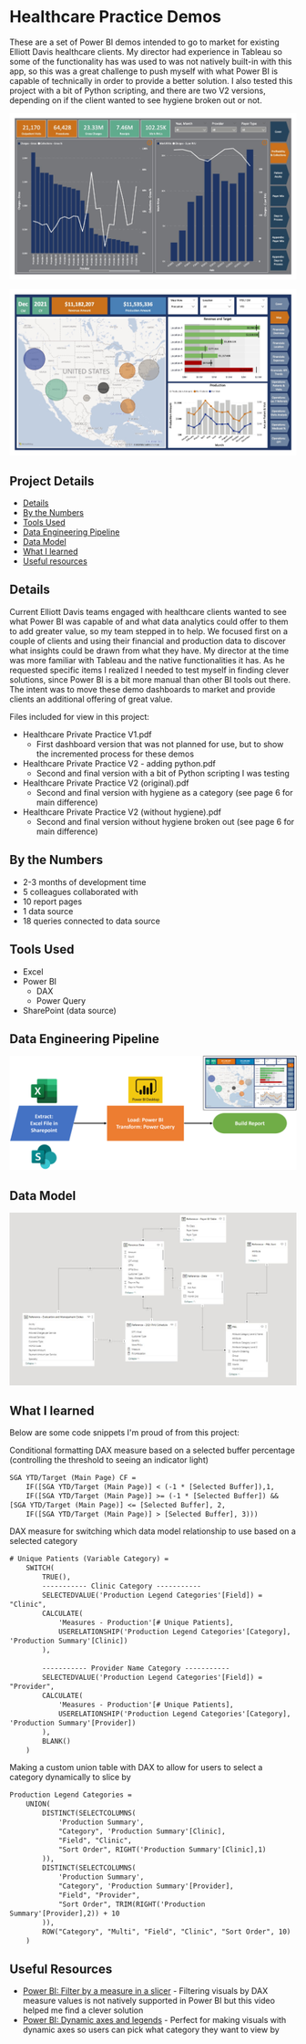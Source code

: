 # Healthcare Practice Demos

These are a set of Power BI demos intended to go to market for existing Elliott Davis healthcare clients. My director had experience in Tableau so some of the functionality has was used to was not natively built-in with this app, so this was a great challenge to push myself with what Power BI is capable of technically in order to provide a better solution. I also tested this project with a bit of Python scripting, and there are two V2 versions, depending on if the client wanted to see hygiene broken out or not.

!["Report"](./Healthcare%20Private%20Practice%20V1.jpg)

!["Report"](./Healthcare%20Private%20Practice%20V2.jpg)

## Project Details
- [Details](#details)
- [By the Numbers](#by-the-numbers)
- [Tools Used](#tools-used)
- [Data Engineering Pipeline](#data-engineering-pipeline)
- [Data Model](#data-model)
- [What I learned](#what-i-learned)
- [Useful resources](#useful-resources)

## Details

Current Elliott Davis teams engaged with healthcare clients wanted to see what Power BI was capable of and what data analytics could offer to them to add greater value, so my team stepped in to help. We focused first on a couple of clients and using their financial and production data to discover what insights could be drawn from what they have. My director at the time was more familiar with Tableau and the native functionalities it has. As he requested specific items I realized I needed to test myself in finding clever solutions, since Power BI is a bit more manual than other BI tools out there. The intent was to move these demo dashboards to market and provide clients an additional offering of great value.

Files included for view in this project:
- Healthcare Private Practice V1.pdf
  - First dashboard version that was not planned for use, but to show the incremented process for these demos
- Healthcare Private Practice V2 - adding python.pdf
  - Second and final version with a bit of Python scripting I was testing
- Healthcare Private Practice V2 (original).pdf
  - Second and final version with hygiene as a category (see page 6 for main difference)
- Healthcare Private Practice V2 (without hygiene).pdf
  - Second and final version without hygiene broken out (see page 6 for main difference)

## By the Numbers

- 2-3 months of development time
- 5 colleagues collaborated with
- 10 report pages
- 1 data source
- 18 queries connected to data source

## Tools Used

- Excel
- Power BI
  - DAX
  - Power Query
- SharePoint (data source)

## Data Engineering Pipeline

!["Pipeline"](./Healthcare%20Practice%20Demos%20Pipeline.png)

## Data Model

!["Data Model"](./Healthcare%20Practice%20Demos%20Data%20Model.JPG)

## What I learned

Below are some code snippets I'm proud of from this project:

Conditional formatting DAX measure based on a selected buffer percentage (controlling the threshold to seeing an indicator light)
```DAX
SGA YTD/Target (Main Page) CF = 
    IF([SGA YTD/Target (Main Page)] < (-1 * [Selected Buffer]),1,
    IF([SGA YTD/Target (Main Page)] >= (-1 * [Selected Buffer]) && [SGA YTD/Target (Main Page)] <= [Selected Buffer], 2,
    IF([SGA YTD/Target (Main Page)] > [Selected Buffer], 3)))
```

DAX measure for switching which data model relationship to use based on a selected category
```DAX
# Unique Patients (Variable Category) = 
    SWITCH(
        TRUE(),
        ----------- Clinic Category -----------
        SELECTEDVALUE('Production Legend Categories'[Field]) = "Clinic",
        CALCULATE(
            'Measures - Production'[# Unique Patients],
            USERELATIONSHIP('Production Legend Categories'[Category], 'Production Summary'[Clinic])
        ),

        ----------- Provider Name Category -----------
        SELECTEDVALUE('Production Legend Categories'[Field]) = "Provider",
        CALCULATE(
            'Measures - Production'[# Unique Patients],
            USERELATIONSHIP('Production Legend Categories'[Category], 'Production Summary'[Provider])
        ),
        BLANK()
    )
```

Making a custom union table with DAX to allow for users to select a category dynamically to slice by
```DAX
Production Legend Categories = 
    UNION(
        DISTINCT(SELECTCOLUMNS(
            'Production Summary',
            "Category", 'Production Summary'[Clinic],
            "Field", "Clinic",
            "Sort Order", RIGHT('Production Summary'[Clinic],1)
        )),
        DISTINCT(SELECTCOLUMNS(
            'Production Summary',
            "Category", 'Production Summary'[Provider],
            "Field", "Provider",
            "Sort Order", TRIM(RIGHT('Production Summary'[Provider],2)) + 10
        )),
        ROW("Category", "Multi", "Field", "Clinic", "Sort Order", 10)
    )
```

## Useful Resources

- [Power BI: Filter by a measure in a slicer](https://www.youtube.com/watch?v=AZAL-QPn5Zc) - Filtering visuals by DAX measure values is not natively supported in Power BI but this video helped me find a clever solution
- [Power BI: Dynamic axes and legends](https://www.youtube.com/watch?v=8e8a3o1w51M) - Perfect for making visuals with dynamic axes so users can pick what category they want to view by